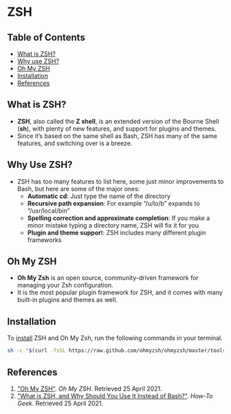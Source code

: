 # ZSH

## Table of Contents
- [What is ZSH?](#what-is-zsh)
- [Why use ZSH?](#why-use-zsh)
- [Oh My ZSH](#oh-my-zsh)
- [Installation](#installation)
- [References](#references)

## What is ZSH?
- **ZSH**, also called the **Z shell**, is an extended version of the Bourne Shell (**sh**), with plenty of new features, and support for plugins and themes.
-  Since it’s based on the same shell as Bash, ZSH has many of the same features, and switching over is a breeze.

## Why Use ZSH?
- ZSH has too many features to list here, some just minor improvements to Bash, but here are some of the major ones:
  - **Automatic cd**: Just type the name of the directory
  - **Recursive path expansion**: For example “/u/lo/b” expands to “/usr/local/bin”
  - **Spelling correction and approximate completion**: If you make a minor mistake typing a directory name, ZSH will fix it for you
  - **Plugin and theme suppor**t: ZSH includes many different plugin frameworks


## Oh My ZSH
- **Oh My Zsh** is an open source, community-driven framework for managing your Zsh configuration.
- It is the most popular plugin framework for ZSH, and it comes with many built-in plugins and themes as well.

## Installation
To [install](https://ohmyz.sh/#install) ZSH and Oh My Zsh, run the following commands in your terminal.
```sh
sh -c "$(curl -fsSL https://raw.github.com/ohmyzsh/ohmyzsh/master/tools/install.sh)"
```

## References
1. ["Oh My ZSH"](https://ohmyz.sh/). *Oh My ZSH*. Retrieved 25 April 2021.
2. ["What is ZSH, and Why Should You Use It Instead of Bash?"](https://www.howtogeek.com/362409/what-is-zsh-and-why-should-you-use-it-instead-of-bash/). *How-To Geek*. Retrieved 25 April 2021.
